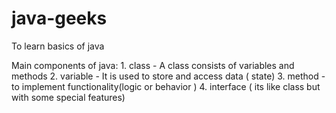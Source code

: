 # java-geeks
To learn basics of java 

Main components of java:
	 1. class  - A  class consists of variables and methods
	 2. variable - It is used to store and access data  ( state) 
	 3. method - to implement functionality(logic or behavior ) 
	 4. interface ( its like class but with some special features)
	 